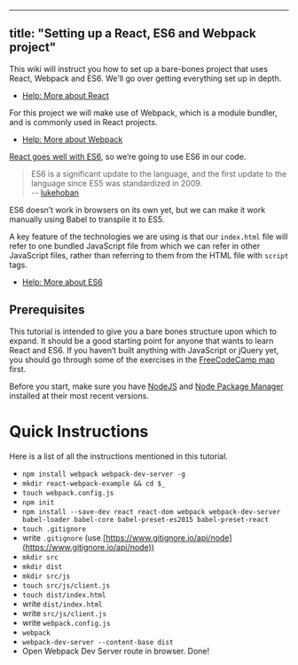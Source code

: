 
---
title: "Setting up a React, ES6 and Webpack project"
---

This wiki will instruct you how to set up a bare-bones project that uses React, Webpack and ES6\. We'll go over getting everything set up in depth.

*   [Help: More about React](https://facebook.github.io/react/docs/why-react.html)

For this project we will make use of Webpack, which is a module bundler, and is commonly used in React projects.

*   [Help: More about Webpack](https://webpack.github.io/docs/what-is-webpack.html)

[React goes well with ES6](https://babeljs.io/blog/2015/06/07/react-on-es6-plus), so we’re going to use ES6 in our code.

> ES6 is a significant update to the language, and the first update to the language since ES5 was standardized in 2009.  
> -- [lukehoban](https://github.com/lukehoban/es6features)

ES6 doesn’t work in browsers on its own yet, but we can make it work manually using Babel to transpile it to ES5.

A key feature of the technologies we are using is that our `index.html` file will refer to one bundled JavaScript file from which we can refer in other JavaScript files, rather than referring to them from the HTML file with `script` tags.

*   [Help: More about ES6](http://dev.venntro.com/2013/09/es6-part-1/)

## Prerequisites

This tutorial is intended to give you a bare bones structure upon which to expand. It should be a good starting point for anyone that wants to learn React and ES6\. If you haven’t built anything with JavaScript or jQuery yet, you should go through some of the exercises in the [FreeCodeCamp map](http://www.freecodecamp.com/map) first.

Before you start, make sure you have [NodeJS](https://nodejs.org/en/download/) and [Node Package Manager](http://blog.npmjs.org/post/85484771375/how-to-install-npm) installed at their most recent versions.

# Quick Instructions

Here is a list of all the instructions mentioned in this tutorial.

*   `npm install webpack webpack-dev-server -g`
*   `mkdir react-webpack-example && cd $_`
*   `touch webpack.config.js`
*   `npm init`
*   `npm install --save-dev react react-dom webpack webpack-dev-server babel-loader babel-core babel-preset-es2015 babel-preset-react`
*   `touch .gitignore`
*   write `.gitignore` (use [https://www.gitignore.io/api/node](https://www.gitignore.io/api/node))
*   `mkdir src`
*   `mkdir dist`
*   `mkdir src/js`
*   `touch src/js/client.js`
*   `touch dist/index.html`
*   write `dist/index.html`
*   write `src/js/client.js`
*   write `webpack.config.js`
*   `webpack`
*   `webpack-dev-server --content-base dist`
*   Open Webpack Dev Server route in browser. Done!

